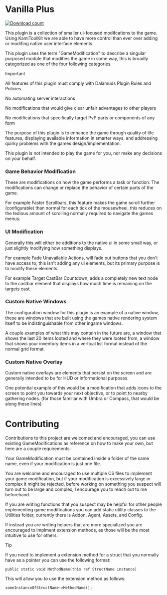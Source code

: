 # Vanilla Plus
[![Download count](https://img.shields.io/endpoint?url=https://qzysathwfhebdai6xgauhz4q7m0mzmrf.lambda-url.us-east-1.on.aws/VanillaPlus)](https://github.com/MidoriKami/VanillaPlus)

This plugin is a collection of smaller ui-focused modifcations to the game. Using KamiToolKit we are able to have more control than ever over adding or modifing native user interface elements.

This plugin uses the term "GameModification" to describe a singular purposed module that modifies the game in some way, this is broadly categorized as one of the four following categories.

> [!IMPORTANT]  
> All features of this plugin must comply with Dalamuds Plugin Rules and Policies
> 
> No automating server interactions
>
> No modifications that would give clear unfair advantages to other players
> 
> No modifications that specifically target PvP parts or components of any form

The purpose of this plugin is to enhance the game through quality of life features, displaying available information in smarter ways, and addressing quirky problems with the games design/implementation.

This plugin is not intended to play the game for you, nor make any decisions on your behalf.

### Game Behavior Modification

These are modifications on how the game performs a task or function. The modifications can change or replace the behavior of certain parts of the game.

For example Faster Scrollbars, this feature makes the game scroll further (configurable) than normal for each tick of the mousewheel, this reduces on the tedious amount of scrolling normally required to navigate the games menus.

### UI Modification

Generally this will either be additions to the native ui in some small way, or just slightly modifying how something displays.

For example Fade Unavailable Actions, will fade out buttons that you don't have access to, this isn't adding any ui elements, but its primary purpose is to modify these elements.

For example Target CastBar Countdown, adds a completely new text node to the castbar element that displays how much time is remaining on the targets cast.

### Custom Native Windows

The configuration window for this plugin is an example of a native window, these are windows that are built using the games native rendering system itself to be indistinguishable from other ingame windows.

A couple examples of what this may contain in the future are, a window that shows the last 20 items looted and where they were looted from, a window that shows your inventory items in a vertical list format instead of the normal grid format.

### Custom Native Overlay

Custom native overlays are elements that persist on the screen and are generally intended to be for HUD or informational purposes.

One potential example of this would be a modification that adds icons to the screen to point you towards your next objective, or to point to nearby gathering nodes.
(for those familiar with Umbra or Compass, that would be along these lines)

# Contributing

Contributions to this project are welcomed and encouraged, you can use existing GameModifications as reference on how to make your own, but here are a couple requirements:

Your GameModification must be contained inside a folder of the same name, even if your modification is just one file.

You are welcome and encouraged to use multiple CS files to implement your game modification, but if your modification is excessively large or complex it might be rejected, before working on something you suspect will turn out to be large and complex, I encourage you to reach out to me beforehand.

If you are writing functions that you suspect may be helpful for other people implementing game modifications you can add static utility classes to the Utilities folder, currently there is Addon, Agent, Assets, and Config.

If instead you are writing helpers that are more specialized you are encouraged to implment extension methods, as those will be the most intuitive to use for others.

> [!TIP]
> If you need to implement a extension method for a struct that you normally have as a pointer you can use the following format:
> 
> `public static void MethodName(this ref StructName instance)`
>
> This will allow you to use the extension method as follows:
>
> `someInstanceOfStructName->MethodName();`
